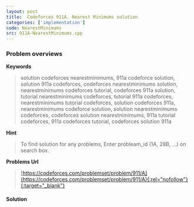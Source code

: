 ```yaml
---
layout: post
title:  Codeforces 911A. Nearest Minimums solution
categories: ['implementation']
code: NearestMinimums
src: 911A-NearestMinimums.cpp
---
```

### **Problem overviews**

**Keywords**
> solution codeforces nearestminimums, 911a codeforce solution, solution 911a codeforces, codeforces nearestminimums solution, nearestminimums codeforces tutorial, codeforces 911a solution, tutorial nearestminimums codeforces, tutorial 911a codeforces, nearestminimums tutorial codeforces, solution codeforces 911a, nearestminimums codeforce solution, solution nearestminimums codeforces, codeforces solution nearestminimums, 911a tutorial codeforces, 911a codeforces tutorial, codeforces solution 911a

**Hint**
> To find solution for any problems, Enter probleam_id (1A, 28B, ...) on search box. 

**Problems Url**
> [https://codeforces.com/problemset/problem/911/A](https://codeforces.com/problemset/problem/911/A){:rel="nofollow"}{:target="_blank"}

#### **Solution**



